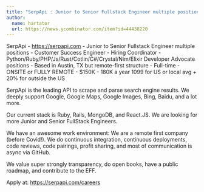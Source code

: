 ```yaml
---
title: "SerpApi : Junior to Senior Fullstack Engineer multiple positions"
author:
  name: hartator
  url: https://news.ycombinator.com/item?id=44438220
---
```

SerpApi - <a href="https:&#x2F;&#x2F;serpapi.com" rel="nofollow">https:&#x2F;&#x2F;serpapi.com</a> - Junior to Senior Fullstack Engineer multiple positions - Customer Success Engineer - Hiring Coordinator - Python&#x2F;Ruby&#x2F;PHP&#x2F;Js&#x2F;Rust&#x2F;Cotlin&#x2F;C#&#x2F;Crystal&#x2F;Nim&#x2F;Elixir Developer Advocate positions - Based in Austin, TX but remote-first structure - Full-time - ONSITE or FULLY REMOTE - $150K - 180K a year 1099 for US or local avg + 20% for outside the US

SerpApi is the leading API to scrape and parse search engine results. We deeply support Google, Google Maps, Google Images, Bing, Baidu, and a lot more.

Our current stack is Ruby, Rails, MongoDB, and React.JS. We are looking for more Junior and Senior FullStack Engineers.

We have an awesome work environment: We are a remote first company (before Covid!). We do continuous integration, continuous deployments, code reviews, code pairings, profit sharing, and most of communication is async via GitHub.

We value super strongly transparency, do open books, have a public roadmap, and contribute to the EFF.

Apply at: <a href="https:&#x2F;&#x2F;serpapi.com&#x2F;careers" rel="nofollow">https:&#x2F;&#x2F;serpapi.com&#x2F;careers</a>
<JobApplication />
